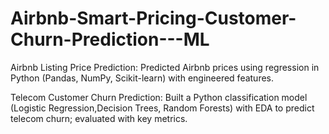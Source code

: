 # Airbnb-Smart-Pricing-Customer-Churn-Prediction---ML

Airbnb Listing Price Prediction: Predicted Airbnb prices using regression in Python (Pandas, NumPy, Scikit-learn) with engineered features.

Telecom Customer Churn Prediction: Built a Python classification model (Logistic Regression,Decision Trees, Random Forests) with EDA to predict telecom churn; evaluated with key metrics.
